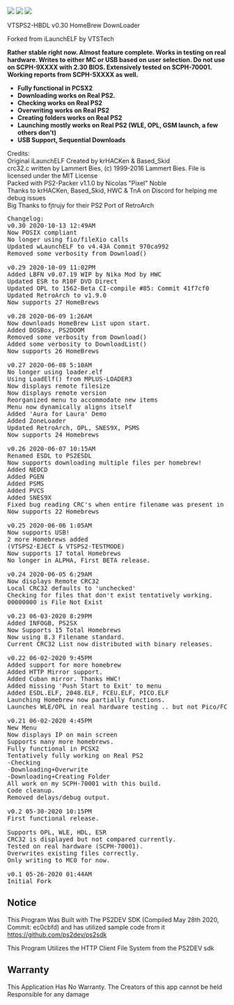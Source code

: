 <img src="https://camo.githubusercontent.com/3141f0e2205d68cb7f8320d2351f6cc45a30c224/68747470733a2f2f692e6779617a6f2e636f6d2f62316234653736666264323634663462616666623030386339636533643534632e706e67">
<img src="https://i.gyazo.com/fa654b72bde450f4d6cfd9129b24669c.png">
<img src="https://camo.githubusercontent.com/ac06a67a1f21ce5c1eaa25b67e5692b44ac63d12/68747470733a2f2f692e6779617a6f2e636f6d2f64326236336331633965383238313432336466666562383930363937373562352e706e67">

VTSPS2-HBDL v0.30
HomeBrew DownLoader

Forked from iLaunchELF by VTSTech

<b>Rather stable right now. Almost feature complete. Works in testing on real hardware. Writes to either MC or USB based on user selection.
Do not use on SCPH-9XXXX with 2.30 BIOS. Extensively tested on SCPH-70001. Working reports from SCPH-5XXXX as well.

* Fully functional in PCSX2
* Downloading works on Real PS2.
* Checking works on Real PS2
* Overwriting works on Real PS2
* Creating folders works on Real PS2
* Launching mostly works on Real PS2 (WLE, OPL, GSM launch, a few others don't)
* USB Support, Sequential Downloads</b>

Credits:<br>
Original iLaunchELF Created by krHACKen & Based_Skid<br>
crc32.c written by Lammert Bies, (c) 1999-2016 Lammert Bies. File is licensed under the MIT License<br>
Packed with PS2-Packer v1.1.0 by Nicolas "Pixel" Noble<br>
Thanks to krHACKen, Based_Skid, HWC & TnA on Discord for helping me debug issues<br>
Big Thanks to fjtrujy for their PS2 Port of RetroArch<br>

<pre>
Changelog:
v0.30 2020-10-13 12:49AM
Now POSIX compliant
No longer using fio/fileXio calls
Updated wLaunchELF to v4.43A Commit 970ca992
Removed some verbosity from Download()

v0.29 2020-10-09 11:02PM
Added LBFN v0.07.19 WIP by Nika Mod by HWC
Updated ESR to R10F DVD Direct
Updated OPL to 1562-Beta CI-compile #85: Commit 41f7cf0
Updated RetroArch to v1.9.0
Now supports 27 HomeBrews

v0.28 2020-06-09 1:26AM
Now downloads HomeBrew List upon start.
Added DOSBox, PS2DOOM
Removed some verbosity from Download()
Added some verbosity to DownloadList()
Now supports 26 HomeBrews

v0.27 2020-06-08 5:10AM
No longer using loader.elf
Using LoadElf() from MPLUS-LOADER3
Now displays remote filesize
Now displays remote version
Reorganized menu to accommodate new items
Menu now dynamically aligns itself
Added 'Aura for Laura' Demo
Added ZoneLoader
Updated RetroArch, OPL, SNES9X, PSMS
Now supports 24 Homebrews

v0.26 2020-06-07 10:15AM
Renamed ESDL to PS2ESDL
Now supports downloading multiple files per homebrew!
Added NEOCD
Added PGEN
Added PSMS
Added PVCS
Added SNES9X
Fixed bug reading CRC's when entire filename was present in two homebrews.
Now supports 22 Homebrews

v0.25 2020-06-06 1:05AM
Now supports USB!
2 more Homebrews added
(VTSPS2-EJECT & VTSPS2-TESTMODE)
Now supports 17 total Homebrews
No longer in ALPHA, First BETA release.

v0.24 2020-06-05 6:29AM
Now displays Remote CRC32
Local CRC32 defaults to 'unchecked'
Checking for files that don't exist tentatively working.
00000000 is File Not Exist

v0.23 06-03-2020 8:29PM
Added INFOGB, PS2SX
Now Supports 15 Total Homebrews
Now using 8.3 Filename standard.
Current CRC32 List now distributed with binary releases.

v0.22 06-02-2020 9:45PM
Added support for more homebrew
Added HTTP Mirror support.
Added Cuban mirror. Thanks HWC!
Added missing 'Push Start to Exit' to menu
Added ESDL.ELF, 2048.ELF, FCEU.ELF, PICO.ELF
Launching Homebrew now partially functions.
Launches WLE/OPL in real hardware testing .. but not Pico/FCEU

v0.21 06-02-2020 4:45PM
New Menu
Now displays IP on main screen
Supports many more homebrews.
Fully functional in PCSX2
Tentatively fully working on Real PS2
-Checking
-Downloading+Overwrite
-Downloading+Creating Folder
All work on my SCPH-70001 with this build.
Code cleanup.
Removed delays/debug output.

v0.2 05-30-2020 10:15PM
First functional release.

Supports OPL, WLE, HDL, ESR
CRC32 is displayed but not compared currently.
Tested on real hardware (SCPH-70001).
Overwrites existing files correctly.
Only writing to MC0 for now.

v0.1 05-26-2020 01:44AM
Initial Fork
</pre>

## Notice
This Program Was Built with The PS2DEV SDK (Compiled May 28th 2020, Commit: ec0cbfd) and has utilized sample code from it https://github.com/ps2dev/ps2sdk

This Program Utilizes the HTTP Client File System from the PS2DEV sdk

## Warranty
This Application Has No Warranty. The Creators of this app cannot be held Responsible for any damage
